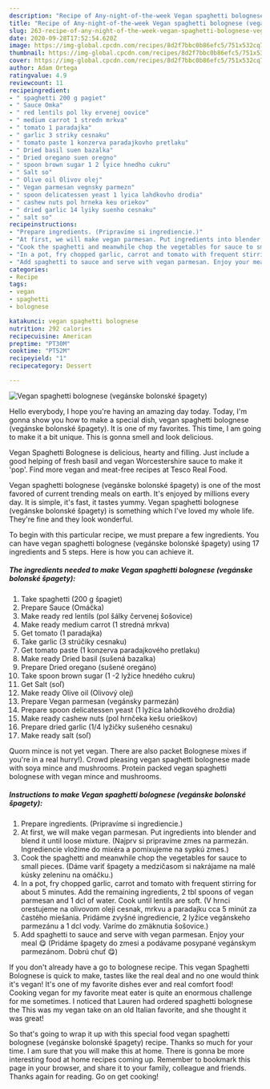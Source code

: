 ```yaml
---
description: "Recipe of Any-night-of-the-week Vegan spaghetti bolognese (vegánske bolonské špagety)"
title: "Recipe of Any-night-of-the-week Vegan spaghetti bolognese (vegánske bolonské špagety)"
slug: 263-recipe-of-any-night-of-the-week-vegan-spaghetti-bolognese-veganske-bolonske-spagety
date: 2020-09-28T17:52:54.620Z
image: https://img-global.cpcdn.com/recipes/8d2f7bbc0b86efc5/751x532cq70/vegan-spaghetti-bolognese-veganske-bolonske-spagety-recipe-main-photo.jpg
thumbnail: https://img-global.cpcdn.com/recipes/8d2f7bbc0b86efc5/751x532cq70/vegan-spaghetti-bolognese-veganske-bolonske-spagety-recipe-main-photo.jpg
cover: https://img-global.cpcdn.com/recipes/8d2f7bbc0b86efc5/751x532cq70/vegan-spaghetti-bolognese-veganske-bolonske-spagety-recipe-main-photo.jpg
author: Adam Ortega
ratingvalue: 4.9
reviewcount: 11
recipeingredient:
- " spaghetti 200 g pagiet"
- " Sauce Omka"
- " red lentils pol lky ervenej oovice"
- " medium carrot 1 stredn mrkva"
- " tomato 1 paradajka"
- " garlic 3 striky cesnaku"
- " tomato paste 1 konzerva paradajkovho pretlaku"
- " Dried basil suen bazalka"
- " Dried oregano suen oregno"
- " spoon brown sugar 1 2 lyice hnedho cukru"
- " Salt so"
- " Olive oil Olivov olej"
- " Vegan parmesan vegnsky parmezn"
- " spoon delicatessen yeast 1 lyica lahdkovho drodia"
- " cashew nuts pol hrneka keu oriekov"
- " dried garlic 14 lyiky suenho cesnaku"
- " salt so"
recipeinstructions:
- "Prepare ingredients. (Pripravíme si ingrediencie.)"
- "At first, we will make vegan parmesan. Put ingredients into blender and blend it until loose mixture. (Najprv si pripravíme zmes na parmezán. Ingrediencie vložíme do mixéra a pomixujeme na sypkú zmes.)"
- "Cook the spaghetti and meanwhile chop the vegetables for sauce to small pieces. (Dáme variť špagety a medzičasom si nakrájame na malé kúsky zeleninu na omáčku.)"
- "In a pot, fry chopped garlic, carrot and tomato with frequent stirring for about 5 minutes. Add the remaining ingredients, 2 tbl spoons of vegan parmesan and 1 dcl of water. Cook until lentils are soft. (V hrnci orestujeme na olivovom oleji cesnak, mrkvu a paradajku cca 5 minút za častého miešania. Pridáme zvyšné ingrediencie, 2 lyžice vegánskeho parmezánu a 1 dcl vody. Varíme do zmäknutia šošovice.)"
- "Add spaghetti to sauce and serve with vegan parmesan. Enjoy your meal 😋 (Pridáme špagety do zmesi a podávame posypané vegánskym parmezánom. Dobrú chuť 😋)"
categories:
- Recipe
tags:
- vegan
- spaghetti
- bolognese

katakunci: vegan spaghetti bolognese 
nutrition: 292 calories
recipecuisine: American
preptime: "PT30M"
cooktime: "PT52M"
recipeyield: "1"
recipecategory: Dessert

---
```



![Vegan spaghetti bolognese (vegánske bolonské špagety)](https://img-global.cpcdn.com/recipes/8d2f7bbc0b86efc5/751x532cq70/vegan-spaghetti-bolognese-veganske-bolonske-spagety-recipe-main-photo.jpg)

Hello everybody, I hope you're having an amazing day today. Today, I'm gonna show you how to make a special dish, vegan spaghetti bolognese (vegánske bolonské špagety). It is one of my favorites. This time, I am going to make it a bit unique. This is gonna smell and look delicious.

Vegan Spaghetti Bolognese is delicious, hearty and filling. Just include a good helping of fresh basil and vegan Worcestershire sauce to make it &#39;pop&#39;. Find more vegan and meat-free recipes at Tesco Real Food.

Vegan spaghetti bolognese (vegánske bolonské špagety) is one of the most favored of current trending meals on earth. It's enjoyed by millions every day. It is simple, it's fast, it tastes yummy. Vegan spaghetti bolognese (vegánske bolonské špagety) is something which I've loved my whole life. They're fine and they look wonderful.


To begin with this particular recipe, we must prepare a few ingredients. You can have vegan spaghetti bolognese (vegánske bolonské špagety) using 17 ingredients and 5 steps. Here is how you can achieve it.

<!--inarticleads1-->

##### The ingredients needed to make Vegan spaghetti bolognese (vegánske bolonské špagety):

1. Take  spaghetti (200 g špagiet)
1. Prepare  Sauce (Omáčka)
1. Make ready  red lentils (pol šálky červenej šošovice)
1. Make ready  medium carrot (1 stredná mrkva)
1. Get  tomato (1 paradajka)
1. Take  garlic (3 strúčiky cesnaku)
1. Get  tomato paste (1 konzerva paradajkového pretlaku)
1. Make ready  Dried basil (sušená bazalka)
1. Prepare  Dried oregano (sušené oregáno)
1. Take  spoon brown sugar (1 -2 lyžice hnedého cukru)
1. Get  Salt (soľ)
1. Make ready  Olive oil (Olivový olej)
1. Prepare  Vegan parmesan (vegánsky parmezán)
1. Prepare  spoon delicatessen yeast (1 lyžica lahôdkového droždia)
1. Make ready  cashew nuts (pol hrnčeka kešu orieškov)
1. Prepare  dried garlic (1/4 lyžičky sušeného cesnaku)
1. Make ready  salt (soľ)


Quorn mince is not yet vegan. There are also packet Bolognese mixes if you&#39;re in a real hurry!). Crowd pleasing vegan spaghetti bolognese made with soya mince and mushrooms. Protein packed vegan spaghetti bolognese with vegan mince and mushrooms. 

<!--inarticleads2-->

##### Instructions to make Vegan spaghetti bolognese (vegánske bolonské špagety):

1. Prepare ingredients. (Pripravíme si ingrediencie.)
1. At first, we will make vegan parmesan. Put ingredients into blender and blend it until loose mixture. (Najprv si pripravíme zmes na parmezán. Ingrediencie vložíme do mixéra a pomixujeme na sypkú zmes.)
1. Cook the spaghetti and meanwhile chop the vegetables for sauce to small pieces. (Dáme variť špagety a medzičasom si nakrájame na malé kúsky zeleninu na omáčku.)
1. In a pot, fry chopped garlic, carrot and tomato with frequent stirring for about 5 minutes. Add the remaining ingredients, 2 tbl spoons of vegan parmesan and 1 dcl of water. Cook until lentils are soft. (V hrnci orestujeme na olivovom oleji cesnak, mrkvu a paradajku cca 5 minút za častého miešania. Pridáme zvyšné ingrediencie, 2 lyžice vegánskeho parmezánu a 1 dcl vody. Varíme do zmäknutia šošovice.)
1. Add spaghetti to sauce and serve with vegan parmesan. Enjoy your meal 😋 (Pridáme špagety do zmesi a podávame posypané vegánskym parmezánom. Dobrú chuť 😋)


If you don&#39;t already have a go to bolognese recipe. This vegan Spaghetti Bolognese is quick to make, tastes like the real deal and no one would think it&#39;s vegan! It&#39;s one of my favorite dishes ever and real comfort food! Cooking vegan for my favorite meat eater is quite an enormous challenge for me sometimes. I noticed that Lauren had ordered spaghetti bolognese the This was my vegan take on an old Italian favorite, and she thought it was great! 

So that's going to wrap it up with this special food vegan spaghetti bolognese (vegánske bolonské špagety) recipe. Thanks so much for your time. I am sure that you will make this at home. There is gonna be more interesting food at home recipes coming up. Remember to bookmark this page in your browser, and share it to your family, colleague and friends. Thanks again for reading. Go on get cooking!
